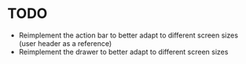 # TODO

- Reimplement the action bar to better adapt to different screen sizes (user header as a reference)
- Reimplement the drawer to better adapt to different screen sizes